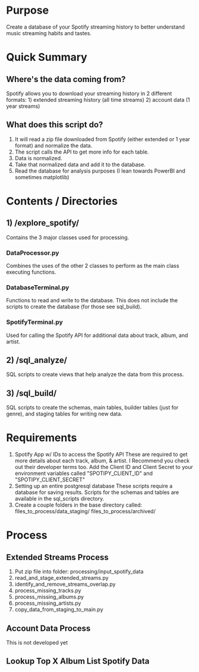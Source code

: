 # Purpose
Create a database of your Spotify streaming history to better understand music streaming habits and tastes.

# Quick Summary
  ## Where's the data coming from?
  Spotify allows you to download your streaming history in 2 different formats:
    1) extended streaming history (all time streams)
    2) account data (1 year streams)

  ## What does this script do?  
  1) It will read a zip file downloaded from Spotify (either extended or 1 year format) and normalize the data.
  2) The script calls the API to get more info for each table.
  3) Data is normalized.
  4) Take that normalized data and add it to the database.
  5) Read the database for analysis purposes (I lean towards PowerBI and sometimes matplotlib)

# Contents / Directories
## 1) /explore_spotify/
  Contains the 3 major classes used for processing.

### DataProcessor.py
  Combines the uses of the other 2 classes to perform as the main class executing functions.

### DatabaseTerminal.py
  Functions to read and write to the database. This does not include the scripts to create the database (for those see sql_build).

### SpotifyTerminal.py
  Used for calling the Spotify API for additional data about track, album, and artist.

## 2) /sql_analyze/
  SQL scripts to create views that help analyze the data from this process.

## 3) /sql_build/
  SQL scripts to create the schemas, main tables, builder tables (just for genre), and staging tables for writing new data.
  
# Requirements
1) Spotify App w/ IDs to access the Spotify API
  These are required to get more details about each track, album, & artist.
  I Recommend you check out their developer terms too.
  Add the Client ID and Client Secret to your environment variables called "SPOTIPY_CLIENT_ID" and "SPOTIPY_CLIENT_SECRET"
2) Setting up an entire postgresql database
  These scripts require a database for saving results.
  Scripts for the schemas and tables are available in the sql_scripts directory.
3) Create a couple folders in the base directory called:
  files_to_process/data_staging/
  files_to_process/archived/

# Process
## Extended Streams Process
1) Put zip file into folder: processing/input_spotify_data 
2) read_and_stage_extended_streams.py
3) identify_and_remove_streams_overlap.py
4) process_missing_tracks.py
5) process_missing_albums.py
6) process_missing_artists.py
7) copy_data_from_staging_to_main.py
## Account Data Process
This is not developed yet
## Lookup Top X Album List Spotify Data
 
